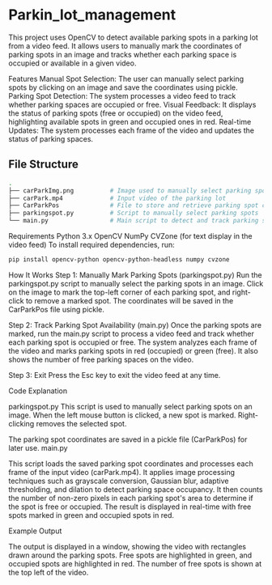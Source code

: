 # Parkin_lot_management
This project uses OpenCV to detect available parking spots in a parking lot from a video feed. It allows users to manually mark the coordinates of parking spots in an image and tracks whether each parking space is occupied or available in a given video.

Features
Manual Spot Selection: The user can manually select parking spots by clicking on an image and save the coordinates using pickle.
Parking Spot Detection: The system processes a video feed to track whether parking spaces are occupied or free.
Visual Feedback: It displays the status of parking spots (free or occupied) on the video feed, highlighting available spots in green and occupied ones in red.
Real-time Updates: The system processes each frame of the video and updates the status of parking spaces.

## File Structure

```bash
.
├── carParkImg.png          # Image used to manually select parking spots
├── carPark.mp4             # Input video of the parking lot
├── CarParkPos              # File to store and retrieve parking spot coordinates
├── parkingspot.py          # Script to manually select parking spots
└── main.py                 # Main script to detect and track parking spots in the video

```

Requirements
Python 3.x
OpenCV
NumPy
CVZone (for text display in the video feed)
To install required dependencies, run:
```bash
pip install opencv-python opencv-python-headless numpy cvzone
```

How It Works
Step 1: Manually Mark Parking Spots (parkingspot.py)
Run the parkingspot.py script to manually select the parking spots in an image. Click on the image to mark the top-left corner of each parking spot, and right-click to remove a marked spot. The coordinates will be saved in the CarParkPos file using pickle.

Step 2: Track Parking Spot Availability (main.py)
Once the parking spots are marked, run the main.py script to process a video feed and track whether each parking spot is occupied or free. The system analyzes each frame of the video and marks parking spots in red (occupied) or green (free). It also shows the number of free parking spaces on the video.

Step 3: Exit
Press the Esc key to exit the video feed at any time.


Code Explanation

parkingspot.py
This script is used to manually select parking spots on an image. When the left mouse button is clicked, a new spot is marked. Right-clicking removes the selected spot.

The parking spot coordinates are saved in a pickle file (CarParkPos) for later use.
main.py

This script loads the saved parking spot coordinates and processes each frame of the input video (carPark.mp4).
It applies image processing techniques such as grayscale conversion, Gaussian blur, adaptive thresholding, and dilation to detect parking space occupancy.
It then counts the number of non-zero pixels in each parking spot's area to determine if the spot is free or occupied.
The result is displayed in real-time with free spots marked in green and occupied spots in red.


Example Output

The output is displayed in a window, showing the video with rectangles drawn around the parking spots. Free spots are highlighted in green, and occupied spots are highlighted in red. The number of free spots is shown at the top left of the video.

